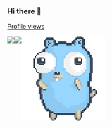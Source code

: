 ### Hi there 👋
[Profile views](https://gpvc.arturio.dev/tzzed)

<span>
  <img align="left" src="https://github-readme-stats.vercel.app/api?username=tzzed&count_private=true&show_icons=true&theme=radical"/>
</span>
<span>
  <img align="left" src="https://github-readme-stats.vercel.app/api/top-langs/?username=tzzed&theme=radical" />
</span>

<span>
  <img src="https://github.com/tzzed/tzzed/blob/main/dancing-gopher.gif" />
</span>
